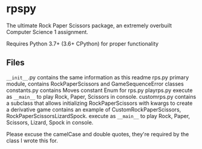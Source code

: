# rpspy
The ultimate Rock Paper Scissors package, an extremely overbuilt Computer Science 1 assignment.

Requires Python 3.7+ (3.6+ CPython) for proper functionality

Files
-------
`__init__`.py
    contains the same information as this readme
rps.py
    primary module, contains RockPaperScissors and GameSequenceError classes
constants.py
    contains Moves constant Enum for rps.py
playrps.py
    execute as `__main__` to play Rock, Paper, Scissors in console.
customrps.py
    contains a subclass that allows initializing RockPaperScissors with kwargs
        to create a derivative game
    contains an example of CustomRockPaperScissors, RockPaperScissorsLizardSpock.
        execute as `__main__` to play Rock, Paper, Scissors, Lizard, Spock in console.


Please excuse the camelCase and double quotes, they're required by the class I wrote this for.
